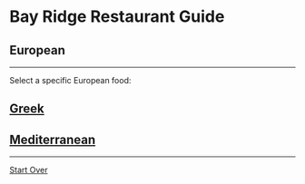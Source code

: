 # Bay Ridge Restaurant Guide
## European
---
Select a specific European food:
## [Greek](../European/greek.md)
## [Mediterranean](../European/mediterranean.md)
---
[Start Over](../home.md)